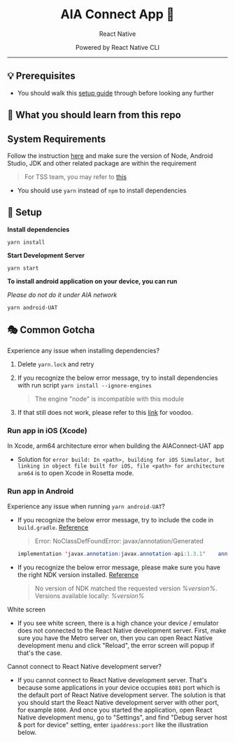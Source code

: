 <div align="center">
<h1>AIA Connect App 📱</h1>
<p>React Native</p>
<p>Powered by React Native CLI</p>
<hr />
</div>

## 💡 Prerequisites

- You should walk this [setup guide](https://aiahk-confluence.aiaazure.biz/display/ACTA/RN+Setup) through before looking any further

## 🎃 What you should learn from this repo

## System Requirements

Follow the instruction [here](https://reactnative.dev/docs/environment-setup) and make sure the version of Node, Android Studio, JDK and other related package are within the requirement

> For TSS team, you may refer to [this](https://www.react-native.cn/docs/environment-setup/)

- You should use `yarn` instead of `npm` to install dependencies

## 🚀 Setup

**Install dependencies**

```shell
yarn install
```

**Start Development Server**

```shell
yarn start
```

**To install android application on your device, you can run**

_Please do not do it under AIA network_

```shell
yarn android-UAT
```

## 🎭 Common Gotcha

Experience any issue when installing dependencies?

1. Delete `yarn.lock` and retry
2. If you recognize the below error message, try to install dependencies with run script `yarn install --ignore-engines`

   > The engine "node" is incompatible with this module
3. If that still does not work, please refer to this [link](https://github.com/yarnpkg/yarn/issues/5259) for voodoo.

### Run app in iOS (Xcode)

In Xcode, arm64 architecture error when building the AIAConnect-UAT app

- Solution for `error build: In <path>, building for iOS Simulator, but linking in object file built for iOS, file <path> for architecture arm64` is to open Xcode in Rosetta mode.

### Run app in Android

Experience any issue when running `yarn android-UAT`?

- If you recognize the below error message, try to include the code in `build.gradle`. [Reference](https://hosochin.com/2021/07/15/post-871/)

  > Error: NoClassDefFoundError: javax/annotation/Generated

  ```java
  implementation 'javax.annotation:javax.annotation-api:1.3.1'    annotationProcessor("javax.annotation:javax.annotation-api:1.3.2")
  ```

- If you recognize the below error message, please make sure you have the right NDK version installed. [Reference](https://stackoverflow.com/questions/60404457/no-version-of-ndk-matched-the-requested-version)

  > No version of NDK matched the requested version _%version%_. Versions available locally: _%version%_

White screen

- If you see white screen, there is a high chance your device / emulator does not connected to the React Native development server. First, make sure you have the Metro server on, then you can open React Native development menu and click "Reload", the error screen will popup if that's the case.

Cannot connect to React Native development server?
- If you cannot connect to React Native development server. That's because some applications in your device occupies `8081` port which is the default port of React Native development  server. The solution is that you should start the React Native development server with other port, for example `8000`. And once you started the application, open React Native development menu, go to "Settings", and find "Debug server host & port for device" setting, enter `ipaddress:port` like the illustration below.
